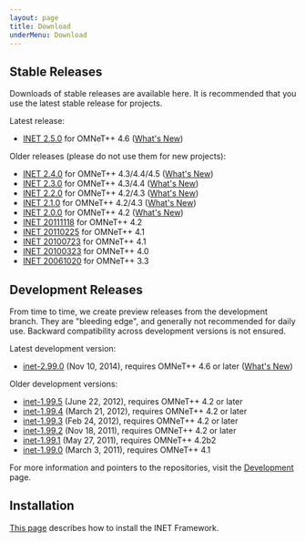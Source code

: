 ```yaml
---
layout: page
title: Download
underMenu: Download
---
```


## Stable Releases

Downloads of stable releases are available here. It is recommended that you use the latest stable release for projects.

Latest release:

*   [INET 2.5.0][1] for OMNeT++ 4.6 ([What's New][2])

Older releases (please do not use them for new projects):

*   [INET 2.4.0][3] for OMNeT++ 4.3/4.4/4.5 ([What's New][4])
*   [INET 2.3.0][5] for OMNeT++ 4.3/4.4 ([What's New][6])
*   [INET 2.2.0][7] for OMNeT++ 4.2/4.3 ([What's New][8])
*   [INET 2.1.0][9] for OMNeT++ 4.2/4.3 ([What's New][10])
*   [INET 2.0.0][11] for OMNeT++ 4.2 ([What's New][12])
*   [INET 20111118][13] for OMNeT++ 4.2
*   [INET 20110225][14] for OMNeT++ 4.1
*   [INET 20100723][15] for OMNeT++ 4.1
*   [INET 20100323][16] for OMNeT++ 4.0
*   [INET 20061020][17] for OMNeT++ 3.3

## Development Releases

From time to time, we create preview releases from the development branch. They are "bleeding edge", and generally not recommended for daily use. Backward compatibility across development versions is not ensured.

Latest development version:

*   [ inet-2.99.0][18] (Nov 10, 2014), requires OMNeT++ 4.6 or later ([What's New][19])

Older development versions:

*   [ inet-1.99.5][20] (June 22, 2012), requires OMNeT++ 4.2 or later
*   [ inet-1.99.4][21] (March 21, 2012), requires OMNeT++ 4.2 or later
*   [ inet-1.99.3][22] (Feb 24, 2012), requires OMNeT++ 4.2 or later
*   [ inet-1.99.2][23] (Nov 18, 2011), requires OMNeT++ 4.2 or later
*   [ inet-1.99.1][24] (May 27, 2011), requires OMNeT++ 4.2b2
*   [ inet-1.99.0][25] (March 3, 2011), requires OMNeT++ 4.1

For more information and pointers to the repositories, visit the [Development][26] page.

## Installation

[This page][27] describes how to install the INET Framework.

 [1]: http://omnetpp.org/download/contrib/models/inet-2.5.0-src.tgz
 [2]: https://github.com/inet-framework/inet/blob/v2.5.0/WHATSNEW
 [3]: http://omnetpp.org/download/contrib/models/inet-2.4.0-src.tgz
 [4]: https://github.com/inet-framework/inet/blob/v2.4.0/WHATSNEW
 [5]: http://omnetpp.org/download/contrib/models/inet-2.3.0-src.tgz
 [6]: https://github.com/inet-framework/inet/blob/v2.3.0/WHATSNEW
 [7]: http://omnetpp.org/download/contrib/models/inet-2.2.0-src.tgz
 [8]: https://github.com/inet-framework/inet/blob/v2.2.0/WHATSNEW
 [9]: http://omnetpp.org/download/contrib/models/inet-2.1.0-src.tgz
 [10]: https://github.com/inet-framework/inet/blob/v2.1.0/WHATSNEW
 [11]: http://omnetpp.org/download/contrib/models/inet-2.0.0-src.tgz
 [12]: https://github.com/inet-framework/inet/blob/v2.0.0/WHATSNEW
 [13]: http://omnetpp.org/download/contrib/models/inet-20111118-src.tgz
 [14]: http://omnetpp.org/download/contrib/models/inet-20110225-src.tgz
 [15]: http://omnetpp.org/download/contrib/models/inet-20100723-src.tgz
 [16]: http://omnetpp.org/download/contrib/models/inet-20100323-src.tgz
 [17]: http://omnetpp.org/download/contrib/models/INET-20061020-src.tgz
 [18]: http://omnetpp.org/download/contrib/models/inet-2.99.0-src.tgz
 [19]: https://github.com/inet-framework/inet/blob/v2.99.0/WHATSNEW
 [20]: http://omnetpp.org/download/contrib/models/inet-1.99.5-development-afc401a-src.tgz
 [21]: http://omnetpp.org/download/contrib/models/inet-1.99.4-development-03d5d15-src.tgz
 [22]: http://omnetpp.org/download/contrib/models/inet-1.99.3-development-063d92e-src.tgz
 [23]: http://omnetpp.org/download/contrib/models/inet-1.99.2-unstable-6660961-src.tgz
 [24]: http://omnetpp.org/download/contrib/models/inet-1.99.1-unstable-4f9f16b-src.tgz
 [25]: http://omnetpp.org/download/contrib/models/inet-1.99.0-unstable-86c336f-src.tgz
 [26]: Development.html
 [27]: Installation.html